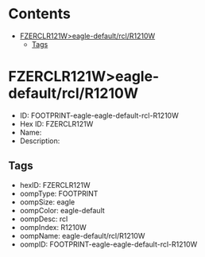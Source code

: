 



Contents
========

* [FZERCLR121W>eagle-default/rcl/R1210W](#fzerclr121weagle-defaultrclr1210w)
	* [Tags](#tags)

# FZERCLR121W>eagle-default/rcl/R1210W

- ID: FOOTPRINT-eagle-eagle-default-rcl-R1210W
- Hex ID: FZERCLR121W
- Name: 
- Description: 

## Tags

- hexID: FZERCLR121W
- oompType: FOOTPRINT
- oompSize: eagle
- oompColor: eagle-default
- oompDesc: rcl
- oompIndex: R1210W
- oompName: eagle-default/rcl/R1210W
- oompID: FOOTPRINT-eagle-eagle-default-rcl-R1210W
